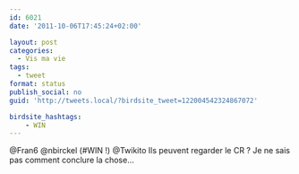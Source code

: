 ```yaml
---
id: 6021
date: '2011-10-06T17:45:24+02:00'

layout: post
categories:
  - Vis ma vie
tags:
  - tweet
format: status
publish_social: no
guid: 'http://tweets.local/?birdsite_tweet=122004542324867072'

birdsite_hashtags:
    - WIN
---
```


@Fran6 @nbirckel (#WIN !) @Twikito Ils peuvent regarder le CR ? Je ne sais pas comment conclure la chose…